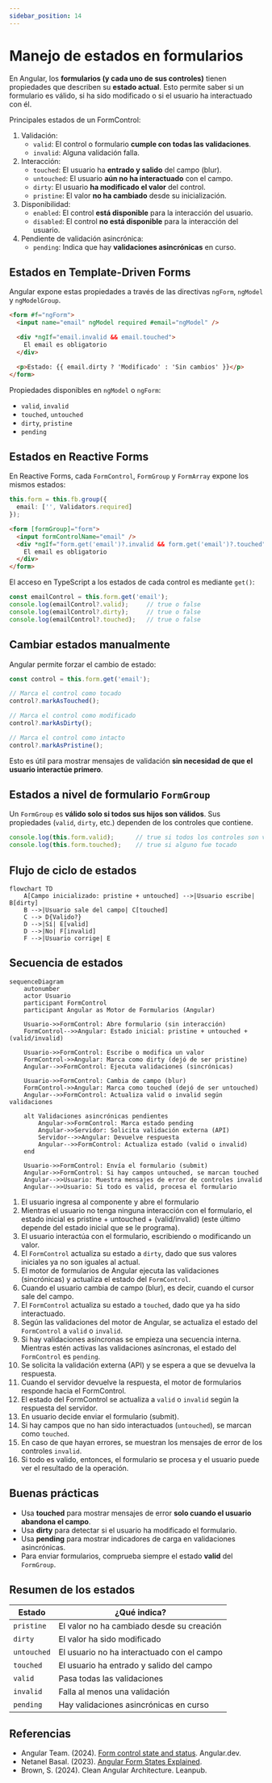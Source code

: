 ```yaml
---
sidebar_position: 14
---
```


# Manejo de estados en formularios

En Angular, los **formularios (y cada uno de sus controles)** tienen propiedades que describen su **estado actual**. Esto permite saber si un formulario es válido, si ha sido modificado o si el usuario ha interactuado con él.

Principales estados de un FormControl:

1. Validación:
   - `valid`: El control o formulario **cumple con todas las validaciones**.
   - `invalid`: Alguna validación falla.
2. Interacción:
   - `touched`: El usuario ha **entrado y salido** del campo (blur).
   - `untouched`: El usuario **aún no ha interactuado** con el campo.
   - `dirty`: El usuario **ha modificado el valor** del control.
   - `pristine`: El valor **no ha cambiado** desde su inicialización.
3. Disponibilidad:
   - `enabled`: El control **está disponible** para la interacción del usuario.
   - `disabled`: El control **no está disponible** para la interacción del usuario.
4. Pendiente de validación asincrónica:
   - `pending`: Indica que hay **validaciones asincrónicas** en curso.

## Estados en Template-Driven Forms

Angular expone estas propiedades a través de las directivas `ngForm`, `ngModel` y `ngModelGroup`.

```html showLineNumbers
<form #f="ngForm">
  <input name="email" ngModel required #email="ngModel" />

  <div *ngIf="email.invalid && email.touched">
    El email es obligatorio
  </div>

  <p>Estado: {{ email.dirty ? 'Modificado' : 'Sin cambios' }}</p>
</form>
```

Propiedades disponibles en `ngModel` o `ngForm`:

- `valid`, `invalid`
- `touched`, `untouched`
- `dirty`, `pristine`
- `pending`

## Estados en Reactive Forms

En Reactive Forms, cada `FormControl`, `FormGroup` y `FormArray` expone los mismos estados:

```ts showLineNumbers
this.form = this.fb.group({
  email: ['', Validators.required]
});
```

```html showLineNumbers
<form [formGroup]="form">
  <input formControlName="email" />
  <div *ngIf="form.get('email')?.invalid && form.get('email')?.touched">
    El email es obligatorio
  </div>
</form>
```

El acceso en TypeScript a los estados de cada control es mediante `get()`:

```ts showLineNumbers
const emailControl = this.form.get('email');
console.log(emailControl?.valid);     // true o false
console.log(emailControl?.dirty);     // true o false
console.log(emailControl?.touched);   // true o false
```

## Cambiar estados manualmente

Angular permite forzar el cambio de estado:

```ts
const control = this.form.get('email');

// Marca el control como tocado
control?.markAsTouched();

// Marca el control como modificado
control?.markAsDirty();

// Marca el control como intacto
control?.markAsPristine();
```

Esto es útil para mostrar mensajes de validación **sin necesidad de que el usuario interactúe primero**.

## Estados a nivel de formulario `FormGroup`

Un `FormGroup` es **válido solo si todos sus hijos son válidos**. Sus propiedades (`valid`, `dirty`, etc.) dependen de los controles que contiene.

```ts
console.log(this.form.valid);      // true si todos los controles son válidos
console.log(this.form.touched);    // true si alguno fue tocado
```

## Flujo de ciclo de estados

```mermaid
flowchart TD
    A[Campo inicializado: pristine + untouched] -->|Usuario escribe| B[dirty]
    B -->|Usuario sale del campo| C[touched]
    C --> D{Valido?}
    D -->|Sí| E[valid]
    D -->|No| F[invalid]
    F -->|Usuario corrige| E
```

## Secuencia de estados

```mermaid
sequenceDiagram
    autonumber
    actor Usuario
    participant FormControl
    participant Angular as Motor de Formularios (Angular)

    Usuario->>FormControl: Abre formulario (sin interacción)
    FormControl-->>Angular: Estado inicial: pristine + untouched + (valid/invalid)

    Usuario->>FormControl: Escribe o modifica un valor
    FormControl->>Angular: Marca como dirty (dejó de ser pristine)
    Angular-->>FormControl: Ejecuta validaciones (sincrónicas)

    Usuario->>FormControl: Cambia de campo (blur)
    FormControl->>Angular: Marca como touched (dejó de ser untouched)
    Angular-->>FormControl: Actualiza valid o invalid según validaciones

    alt Validaciones asincrónicas pendientes
        Angular->>FormControl: Marca estado pending
        Angular->>Servidor: Solicita validación externa (API)
        Servidor-->>Angular: Devuelve respuesta
        Angular-->>FormControl: Actualiza estado (valid o invalid)
    end

    Usuario->>FormControl: Envía el formulario (submit)
    Angular->>FormControl: Si hay campos untouched, se marcan touched
    Angular-->>Usuario: Muestra mensajes de error de controles invalid
    Angular-->>Usuario: Si todo es valid, procesa el formulario
```

1. El usuario ingresa al componente y abre el formulario
2. Mientras el usuario no tenga ninguna interacción con el formulario, el estado inicial es pristine + untouched + (valid/invalid) (este último depende del estado inicial que se le programa).
3. El usuario interactúa con el formulario, escribiendo o modificando un valor.
4. El `FormControl` actualiza su estado a `dirty`, dado que sus valores iniciales ya no son iguales al actual.
5. El motor de formularios de Angular ejecuta las validaciones (sincrónicas) y actualiza el estado del `FormControl`.
6. Cuando el usuario cambia de campo (blur), es decir, cuando el cursor sale del campo.
7. El `FormControl` actualiza su estado a `touched`, dado que ya ha sido interactuado.
8. Según las validaciones del motor de Angular, se actualiza el estado del `FormControl` a `valid` o `invalid`.
9. Si hay validaciones asíncronas se empieza una secuencia interna. Mientras estén activas las validaciones asíncronas, el estado del `FormControl` es `pending`.
10. Se solicita la validación externa (API) y se espera a que se devuelva la respuesta.
11. Cuando el servidor devuelve la respuesta, el motor de formularios responde hacia el FormControl.
12. El estado del FormControl se actualiza a `valid` o `invalid` según la respuesta del servidor.
13. En usuario decide enviar el formulario (submit).
14. Si hay campos que no han sido interactuados (`untouched`), se marcan como `touched`.
15. En caso de que hayan errores, se muestran los mensajes de error de los controles `invalid`.
16. Si todo es valido, entonces, el formulario se procesa y el usuario puede ver el resultado de la operación.

## Buenas prácticas

- Usa **touched** para mostrar mensajes de error **solo cuando el usuario abandona el campo**.
- Usa **dirty** para detectar si el usuario ha modificado el formulario.
- Usa **pending** para mostrar indicadores de carga en validaciones asincrónicas.
- Para enviar formularios, comprueba siempre el estado **valid** del `FormGroup`.

## Resumen de los estados

|Estado|¿Qué indica?|
|--|--|
|`pristine`|El valor no ha cambiado desde su creación|
|`dirty`|El valor ha sido modificado|
|`untouched`|El usuario no ha interactuado con el campo|
|`touched`|El usuario ha entrado y salido del campo|
|`valid`|Pasa todas las validaciones|
|`invalid`|Falla al menos una validación|
|`pending`|Hay validaciones asincrónicas en curso|

## Referencias

- Angular Team. (2024). [Form control state and status](https://angular.dev/guide/forms). Angular.dev.
- Netanel Basal. (2023). [Angular Form States Explained](https://netbasal.com).
- Brown, S. (2024). Clean Angular Architecture. Leanpub.
